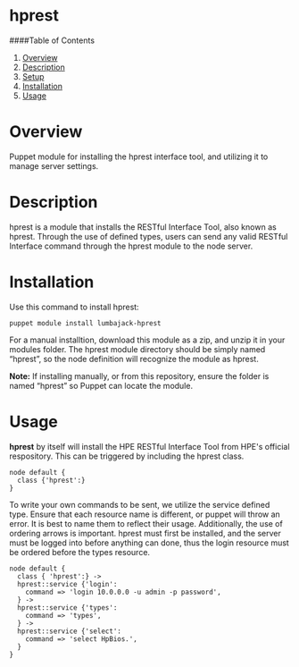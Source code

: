 hprest
======

####Table of Contents

1. [Overview](#overview)
2. [Description](#description)
3. [Setup](#setup)
4. [Installation](#installation)
5. [Usage](#usage)

Overview
===========

Puppet module for installing the hprest interface tool, and utilizing it to manage server settings.

Description
===========

hprest is a module that installs the RESTful Interface Tool, also known as hprest. Through the use of defined types, users can send any valid RESTful Interface command through the hprest module to the node server.

Installation
============

Use this command to install hprest:

``` sourceCode
puppet module install lumbajack-hprest
```

For a manual installtion, download this module as a zip, and unzip it in your modules folder. The hprest module directory should be simply named “hprest”, so the node definition will recognize the module as hprest.

**Note:** If installing manually, or from this repository, ensure the folder is named “hprest” so Puppet can locate the module.

Usage
=====

**hprest** by itself will install the HPE RESTful Interface Tool from HPE's official respository. This can be triggered by including the hprest class.

``` sourceCode
node default {
  class {'hprest':}
}
```

To write your own commands to be sent, we utilize the service defined type. Ensure that each resource name is different, or puppet will throw an error. It is best to name them to reflect their usage. Additionally, the use of ordering arrows is important. hprest must first be installed, and the server must be logged into before anything can done, thus the login resource must be ordered before the types resource.

``` sourceCode
node default {
  class { 'hprest':} ->
  hprest::service {'login':
    command => 'login 10.0.0.0 -u admin -p password',
  } ->
  hprest::service {'types':
    command => 'types',
  } ->
  hprest::service {'select':
    command => 'select HpBios.',
  }
}
```
